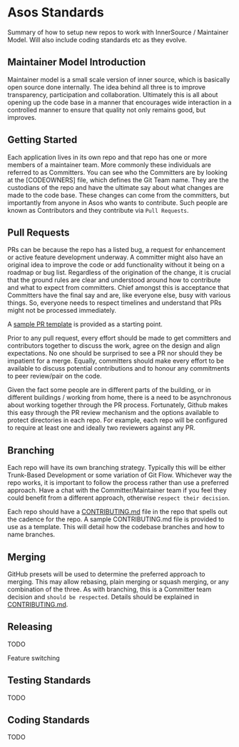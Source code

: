 # Asos Standards
Summary of how to setup new repos to work with InnerSource / Maintainer Model. Will also include coding standards etc as they evolve.

## Maintainer Model Introduction
Maintainer model is a small scale version of inner source, which is basically open source done internally. The idea behind all three is to improve transparency, participation and collaboration. Ultimately this is all about opening up the code base in a manner that encourages wide interaction in a controlled manner to ensure that quality not only remains good, but improves.

## Getting Started
Each application lives in its own repo and that repo has one or more members of a maintainer team. More commonly these individuals are referred to as Committers. You can see who the Committers are by looking at the [CODEOWNERS] file, which defines the Git Team name. They are the custodians of the repo and have the ultimate say about what changes are made to the code base.  These changes can come from the committers, but importantly from anyone in Asos who wants to contribute. Such people are known as Contributors and they contribute via `Pull Requests`.

## Pull Requests
PRs can be because the repo has a listed bug, a request for enhancement or active feature development underway. A committer might also have an original idea to improve the code or add functionality without it being on a roadmap or bug list. Regardless of the origination of the change, it is crucial that the ground rules are clear and understood around how to contribute and what to expect from committers. Chief amongst this is acceptance that Committers have the final say and are, like everyone else, busy with various things. So, everyone needs to respect timelines and understand that PRs might not be processed immediately.

A [sample PR template](PULL_REQUEST_TEMPLATE.md) is provided as a starting point.

Prior to any pull request, every effort should be made to get committers and contributors together to discuss the work, agree on the design and align expectations. No one should be surprised to see a PR nor should they be impatient for a merge. Equally, committers should make every effort to be available to discuss potential contributions and to honour any commitments to peer review/pair on the code.

Given the fact some people are in different parts of the building, or in different buildings / working from home, there is a need to be asynchronous about working together through the PR process. Fortunately, Github makes this easy through the PR review mechanism and the options available to protect directories in each repo. For example, each repo will be configured to require at least one and ideally two reviewers against any PR.

## Branching
Each repo will have its own branching strategy. Typically this will be either Trunk-Based Development or some variation of Git Flow. Whichever way the repo works, it is important to follow the process rather than use a preferred approach. Have a chat with the Committer/Maintainer team if you feel they could benefit from a different approach, otherwise `respect their decision`. 

Each repo should have a [CONTRIBUTING.md](CONTRIBUTING.md) file in the repo that spells out the cadence for the repo. A sample CONTRIBUTING.md file is provided to use as a template. This will detail how the codebase branches and how to name branches.

## Merging
GitHub presets will be used to determine the preferred approach to merging. This may allow rebasing, plain merging or squash merging, or any combination of the three. As with branching, this is a Committer team decision and `should be respected`. Details should be explained in [CONTRIBUTING.md](CONTRIBUTING.md). 


## Releasing
TODO

Feature switching

## Testing Standards
TODO

## Coding Standards
TODO

